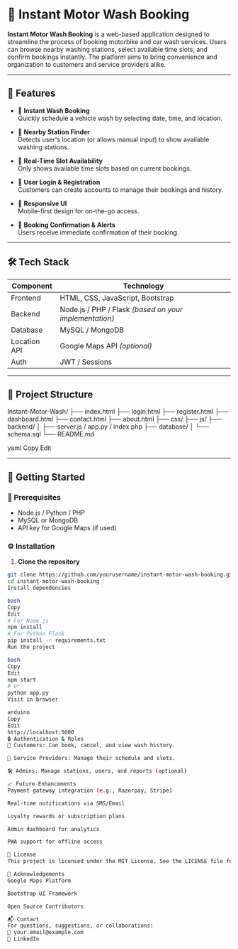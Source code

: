 

# 🚗 Instant Motor Wash Booking

**Instant Motor Wash Booking** is a web-based application designed to streamline the process of booking motorbike and car wash services. Users can browse nearby washing stations, select available time slots, and confirm bookings instantly. The platform aims to bring convenience and organization to customers and service providers alike.

---

## 🌟 Features

- 🧼 **Instant Wash Booking**  
  Quickly schedule a vehicle wash by selecting date, time, and location.

- 📍 **Nearby Station Finder**  
  Detects user's location (or allows manual input) to show available washing stations.

- 📅 **Real-Time Slot Availability**  
  Only shows available time slots based on current bookings.

- 👤 **User Login & Registration**  
  Customers can create accounts to manage their bookings and history.

- 📲 **Responsive UI**  
  Mobile-first design for on-the-go access.

- 🔔 **Booking Confirmation & Alerts**  
  Users receive immediate confirmation of their booking.

---

## 🛠️ Tech Stack

| Component       | Technology            |
|-----------------|------------------------|
| Frontend        | HTML, CSS, JavaScript, Bootstrap |
| Backend         | Node.js / PHP / Flask *(based on your implementation)* |
| Database        | MySQL / MongoDB        |
| Location API    | Google Maps API *(optional)* |
| Auth            | JWT / Sessions         |

---

## 📂 Project Structure

Instant-Motor-Wash/ ├── index.html ├── login.html ├── register.html ├── dashboard.html ├── contact.html ├── about.html ├── css/ ├── js/ ├── backend/ │ ├── server.js / app.py / index.php ├── database/ │ └── schema.sql └── README.md

yaml
Copy
Edit

---

## 🚀 Getting Started

### 🔧 Prerequisites

- Node.js / Python / PHP
- MySQL or MongoDB
- API key for Google Maps (if used)

### ⚙️ Installation

1. **Clone the repository**
```bash
git clone https://github.com/yourusername/instant-motor-wash-booking.git
cd instant-motor-wash-booking
Install dependencies

bash
Copy
Edit
# For Node.js
npm install
# For Python Flask
pip install -r requirements.txt
Run the project

bash
Copy
Edit
npm start
# or
python app.py
Visit in browser

arduino
Copy
Edit
http://localhost:5000
🔒 Authentication & Roles
👤 Customers: Can book, cancel, and view wash history.

🧽 Service Providers: Manage their schedule and slots.

🛠️ Admins: Manage stations, users, and reports (optional)

📈 Future Enhancements
Payment gateway integration (e.g., Razorpay, Stripe)

Real-time notifications via SMS/Email

Loyalty rewards or subscription plans

Admin dashboard for analytics

PWA support for offline access

📄 License
This project is licensed under the MIT License. See the LICENSE file for details.

🙌 Acknowledgements
Google Maps Platform

Bootstrap UI Framework

Open Source Contributors

📬 Contact
For questions, suggestions, or collaborations:
📧 your.email@example.com
🔗 LinkedIn





